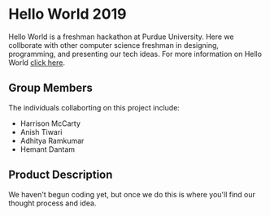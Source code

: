 # Hello World 2019

Hello World is a freshman hackathon at Purdue University. Here we collborate with other computer science freshman in designing, programming, and presenting our tech ideas. For more information on Hello World [click here](https://helloworldpurdue.com).

## Group Members

The individuals collaborting on this project include:
- Harrison McCarty
- Anish Tiwari
- Adhitya Ramkumar
- Hemant Dantam

## Product Description

We haven't begun coding yet, but once we do this is where you'll find our thought process and idea. 

